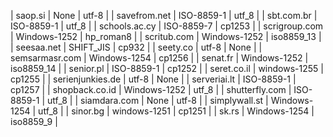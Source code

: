 | saop.si | None | utf-8 |
| savefrom.net | ISO-8859-1 | utf_8 |
| sbt.com.br | ISO-8859-1 | utf_8 |
| schools.ac.cy | ISO-8859-7 | cp1253 |
| scrigroup.com | Windows-1252 | hp_roman8 |
| scritub.com | Windows-1252 | iso8859_13 |
| seesaa.net | SHIFT_JIS | cp932 |
| seety.co | utf-8 | None |
| semsarmasr.com | Windows-1254 | cp1256 |
| senat.fr | Windows-1252 | iso8859_14 |
| senior.pl | ISO-8859-1 | cp1252 |
| seret.co.il | windows-1255 | cp1255 |
| serienjunkies.de | utf-8 | None |
| serveriai.lt | ISO-8859-1 | cp1257 |
| shopback.co.id | Windows-1252 | utf_8 |
| shutterfly.com | ISO-8859-1 | utf_8 |
| siamdara.com | None | utf-8 |
| simplywall.st | Windows-1254 | utf_8 |
| sinor.bg | windows-1251 | cp1251 |
| sk.rs | Windows-1254 | iso8859_9 |
